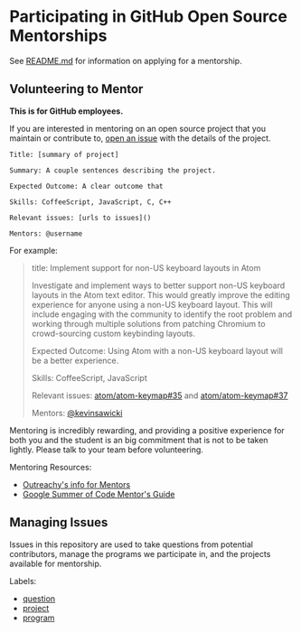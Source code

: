# Participating in GitHub Open Source Mentorships

See [README.md](README.md) for information on applying for a mentorship.

## Volunteering to Mentor

**This is for GitHub employees.**

If you are interested in mentoring on an open source project that you maintain or contribute to, [open an issue](https://github.com/github/mentorships/issues/new) with the details of the project.

```
Title: [summary of project]

Summary: A couple sentences describing the project.

Expected Outcome: A clear outcome that

Skills: CoffeeScript, JavaScript, C, C++

Relevant issues: [urls to issues]()

Mentors: @username
```

For example:

> title: Implement support for non-US keyboard layouts in Atom
>
> Investigate and implement ways to better support non-US keyboard layouts in the Atom text editor. This would greatly improve the editing experience for anyone using a non-US keyboard layout. This will include engaging with the community to identify the root problem and working through multiple solutions from patching Chromium to crowd-sourcing custom keybinding layouts.
>
> Expected Outcome: Using Atom with a non-US keyboard layout will be a better experience.
>
> Skills: CoffeeScript, JavaScript
>
> Relevant issues: [atom/atom-keymap#35](https://github.com/atom/atom-keymap/issues/35) and [atom/atom-keymap#37](https://github.com/atom/atom-keymap/issues/37)
>
> Mentors: [@kevinsawicki](https://github.com/kevinsawicki)

Mentoring is incredibly rewarding, and providing a positive experience for both you and the student is an big commitment that is not to be taken lightly. Please talk to your team before volunteering.

Mentoring Resources:

- [Outreachy's info for Mentors](https://wiki.gnome.org/Outreachy/Admin/InfoForMentors)
- [Google Summer of Code Mentor's Guide](http://en.flossmanuals.net/GSoCMentoring/what-is-gsoc/)

## Managing Issues

Issues in this repository are used to take questions from potential contributors, manage the programs we participate in, and the projects available for mentorship.

Labels:

- [question]
- [project]
- [program]

[project]: https://github.com/github/mentorships/labels/project
[program]: https://github.com/github/mentorships/labels/program
[question]: https://github.com/github/mentorships/labels/question

